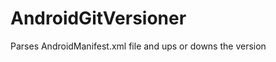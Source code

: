AndroidGitVersioner
===================

Parses AndroidManifest.xml file and ups or downs the version
